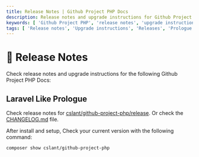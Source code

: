 ```yaml
---
title: Release Notes | Github Project PHP Docs
description: Release notes and upgrade instructions for Github Project PHP Docs. Check the release notes and upgrade instructions for Github Project PHP Docs. See the release notes and upgrade instructions for Github Project PHP Docs.
keywords: [ 'Github Project PHP', 'release notes', 'upgrade instructions','Github Project PHP releases', 'Github Project PHP upgrade instructions' ]
tags: [ 'Release notes', 'Upgrade instructions', 'Releases', 'Prologue','Github Project PHP Prologue', 'Github Project PHP Release Notes' ]
---
```


<head>
  <meta name="robots" content="index,follow" />
  <meta name="author" content="CSlant" />
</head>

# 🚀 Release Notes

Check release notes and upgrade instructions for the following Github Project PHP Docs:

## Laravel Like Prologue

Check release notes
for [cslant/github-project-php/release](https://github.com/cslant/github-project-php/releases). Or check the [CHANGELOG.md](https://github.com/cslant/github-project-php/blob/main/CHANGELOG.md) file.


After install and setup, Check your current version with the following command:

```bash
composer show cslant/github-project-php
```
